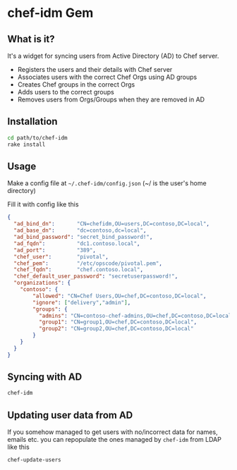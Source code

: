 # chef-idm Gem

## What is it?
It's a widget for syncing users from Active Directory (AD) to Chef server.

- Registers the users and their details with Chef server
- Associates users with the correct Chef Orgs using AD groups
- Creates Chef groups in the correct Orgs
- Adds users to the correct groups
- Removes users from Orgs/Groups when they are removed in AD

## Installation

``` bash
cd path/to/chef-idm
rake install
```

## Usage

Make a config file at `~/.chef-idm/config.json` (~/ is the user's home directory)

Fill it with config like this

``` json
{
  "ad_bind_dn":       "CN=chefidm,OU=users,DC=contoso,DC=local",
  "ad_base_dn":       "dc=contoso,dc=local",
  "ad_bind_password": "secret_bind_password!",
  "ad_fqdn":          "dc1.contoso.local",
  "ad_port":          "389",
  "chef_user":        "pivotal",
  "chef_pem":         "/etc/opscode/pivotal.pem",
  "chef_fqdn":        "chef.contoso.local",
  "chef_default_user_password": "secretuserpassword!",
  "organizations": {
    "contoso": {
        "allowed": "CN=Chef Users,OU=chef,DC=contoso,DC=local",
        "ignore": ["delivery","admin"],
        "groups": {
          "admins": "CN=contoso-chef-admins,OU=chef,DC=contoso,DC=local",
          "group1": "CN=group1,OU=chef,DC=contoso,DC=local",
          "group2": "CN=group2,OU=chef,DC=contoso,DC=local"
        }
    }
  }
}
```

## Syncing with AD

``` bash
chef-idm
```

## Updating user data from AD

If you somehow managed to get users with no/incorrect data for names, emails etc. you can repopulate the ones managed by `chef-idm` from LDAP like this

``` bash
chef-update-users
```

